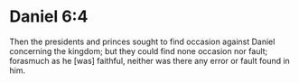 # Daniel 6:4

Then the presidents and princes sought to find occasion against Daniel concerning the kingdom; but they could find none occasion nor fault; forasmuch as he [was] faithful, neither was there any error or fault found in him.
